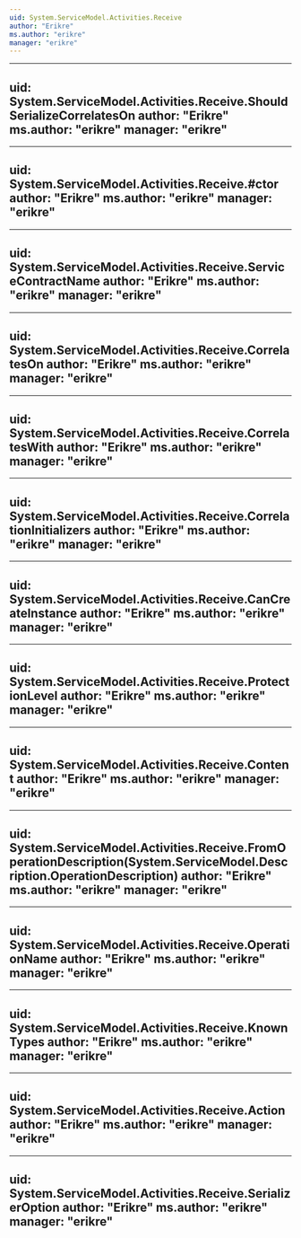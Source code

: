 ```yaml
---
uid: System.ServiceModel.Activities.Receive
author: "Erikre"
ms.author: "erikre"
manager: "erikre"
---
```


---
uid: System.ServiceModel.Activities.Receive.ShouldSerializeCorrelatesOn
author: "Erikre"
ms.author: "erikre"
manager: "erikre"
---

---
uid: System.ServiceModel.Activities.Receive.#ctor
author: "Erikre"
ms.author: "erikre"
manager: "erikre"
---

---
uid: System.ServiceModel.Activities.Receive.ServiceContractName
author: "Erikre"
ms.author: "erikre"
manager: "erikre"
---

---
uid: System.ServiceModel.Activities.Receive.CorrelatesOn
author: "Erikre"
ms.author: "erikre"
manager: "erikre"
---

---
uid: System.ServiceModel.Activities.Receive.CorrelatesWith
author: "Erikre"
ms.author: "erikre"
manager: "erikre"
---

---
uid: System.ServiceModel.Activities.Receive.CorrelationInitializers
author: "Erikre"
ms.author: "erikre"
manager: "erikre"
---

---
uid: System.ServiceModel.Activities.Receive.CanCreateInstance
author: "Erikre"
ms.author: "erikre"
manager: "erikre"
---

---
uid: System.ServiceModel.Activities.Receive.ProtectionLevel
author: "Erikre"
ms.author: "erikre"
manager: "erikre"
---

---
uid: System.ServiceModel.Activities.Receive.Content
author: "Erikre"
ms.author: "erikre"
manager: "erikre"
---

---
uid: System.ServiceModel.Activities.Receive.FromOperationDescription(System.ServiceModel.Description.OperationDescription)
author: "Erikre"
ms.author: "erikre"
manager: "erikre"
---

---
uid: System.ServiceModel.Activities.Receive.OperationName
author: "Erikre"
ms.author: "erikre"
manager: "erikre"
---

---
uid: System.ServiceModel.Activities.Receive.KnownTypes
author: "Erikre"
ms.author: "erikre"
manager: "erikre"
---

---
uid: System.ServiceModel.Activities.Receive.Action
author: "Erikre"
ms.author: "erikre"
manager: "erikre"
---

---
uid: System.ServiceModel.Activities.Receive.SerializerOption
author: "Erikre"
ms.author: "erikre"
manager: "erikre"
---
